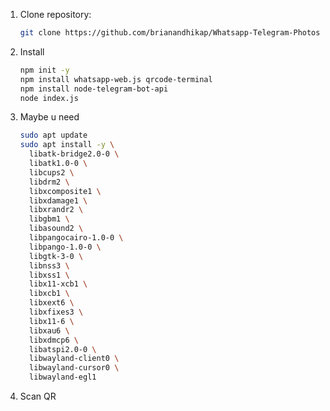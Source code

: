 1. Clone repository:
   ```bash
   git clone https://github.com/brianandhikap/Whatsapp-Telegram-Photos
   
2. Install
   ```bash
   npm init -y
   npm install whatsapp-web.js qrcode-terminal
   npm install node-telegram-bot-api
   node index.js
3. Maybe u need
   ```bash
   sudo apt update
   sudo apt install -y \
     libatk-bridge2.0-0 \
     libatk1.0-0 \
     libcups2 \
     libdrm2 \
     libxcomposite1 \
     libxdamage1 \
     libxrandr2 \
     libgbm1 \
     libasound2 \
     libpangocairo-1.0-0 \
     libpango-1.0-0 \
     libgtk-3-0 \
     libnss3 \
     libxss1 \
     libx11-xcb1 \
     libxcb1 \
     libxext6 \
     libxfixes3 \
     libx11-6 \
     libxau6 \
     libxdmcp6 \
     libatspi2.0-0 \
     libwayland-client0 \
     libwayland-cursor0 \
     libwayland-egl1

4. Scan QR
